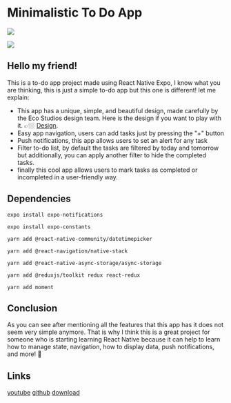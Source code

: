 # Minimalistic To Do App

[![](https://upload.wikimedia.org/wikipedia/commons/thumb/0/0f/Available_on_the_App_Store_%28black%29_SVG.svg/90px-Available_on_the_App_Store_%28black%29_SVG.svg.png)](https://apps.apple.com/us/app/minima-task-manager/id1612121187)

[![](https://i.ytimg.com/vi/1cSWQElaD2o/maxresdefault.jpg)](https://www.youtube.com/watch?v=1cSWQElaD2o)

## Hello my friend!

This is a to-do app project made using React Native Expo, I know what you are thinking,
this is just a simple to-do app but this one is different!
let me explain:

- This app has a unique, simple, and beautiful design, made carefully by the Eco Studios design team. Here is the design if you want to play with it. 👉🏼 [Design](https://www.figma.com/community/file/1072981172023301059/TODO-App).
- Easy app navigation, users can add tasks just by pressing the "+" button
- Push notifications, this app allows users to set an alert for any task
- Filter to-do list, by default the tasks are filtered by today and tomorrow but additionally, you can apply another filter to hide the completed tasks.
- finally this cool app allows users to mark tasks as completed or incompleted in a user-friendly way.

## Dependencies

```
expo install expo-notifications

expo install expo-constants

yarn add @react-native-community/datetimepicker

yarn add @react-navigation/native-stack

yarn add @react-native-async-storage/async-storage

yarn add @reduxjs/toolkit redux react-redux

yarn add moment
```

## Conclusion

As you can see after mentioning all the features that this app has it does not seem very simple anymore.
That is why I think this is a great project for someone who is starting learning React Native because it can help to learn how to manage state,
navigation, how to display data, push notifications, and more! 🤯

## Links
  [youtube](https://www.youtube.com/watch?v=1cSWQElaD2o)
  [github](https://github.com/betomoedano/minimal-todo-app)
  [download](https://github.com/betomoedano/minimal-todo-app/archive/refs/heads/main.zip)
